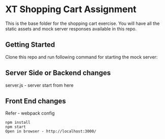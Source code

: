 # XT Shopping Cart Assignment

This is the base folder for the shopping cart exercise. You will have all the static assets and mock server responses available in this repo.

## Getting Started

Clone this repo and run following command for starting the mock server:

## Server Side or Backend changes 
server.js - server start from here

## Front End changes 
Refer - webpack config

```
npm install
npm start
Open in browser - http://localhost:3000/
```
